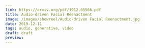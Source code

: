 ```yaml
---
link: https://arxiv.org/pdf/1912.05566.pdf
title: Audio-driven Facial Reenactment
image: /images/showreel/Audio-driven Facial Reenactment.jpg
date: 2019-12-11
tags: audio, generative, video
draft: draft
preview:
---
```



